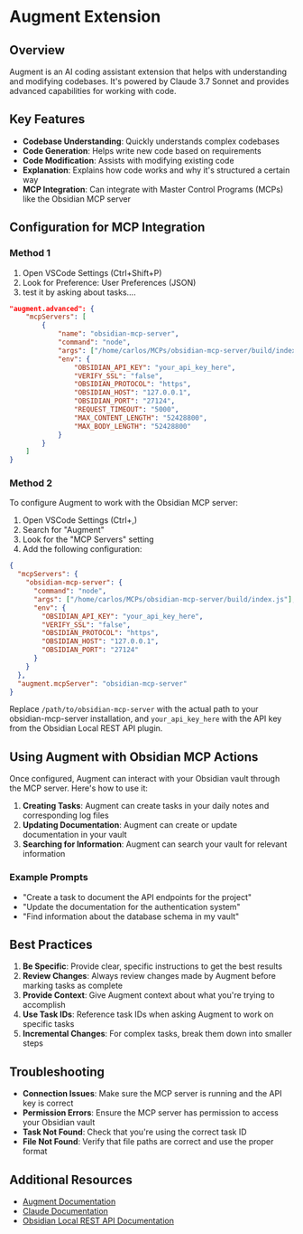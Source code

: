 # Augment Extension

## Overview

Augment is an AI coding assistant extension that helps with understanding and modifying codebases. It's powered by Claude 3.7 Sonnet and provides advanced capabilities for working with code.

## Key Features

- **Codebase Understanding**: Quickly understands complex codebases
- **Code Generation**: Helps write new code based on requirements
- **Code Modification**: Assists with modifying existing code
- **Explanation**: Explains how code works and why it's structured a certain way
- **MCP Integration**: Can integrate with Master Control Programs (MCPs) like the Obsidian MCP server

## Configuration for MCP Integration

### Method 1

1. Open VSCode Settings (Ctrl+Shift+P)
2. Look for Preference: User Preferences (JSON)
3. test it by asking about tasks....

```json
"augment.advanced": {
	"mcpServers": [
		{
			"name": "obsidian-mcp-server",
			"command": "node",
			"args": ["/home/carlos/MCPs/obsidian-mcp-server/build/index.js"],
			"env": {
				"OBSIDIAN_API_KEY": "your_api_key_here",
				"VERIFY_SSL": "false",
				"OBSIDIAN_PROTOCOL": "https",
				"OBSIDIAN_HOST": "127.0.0.1",
				"OBSIDIAN_PORT": "27124",
				"REQUEST_TIMEOUT": "5000",
				"MAX_CONTENT_LENGTH": "52428800",
				"MAX_BODY_LENGTH": "52428800"
			}
		}
	]
}
```

### Method 2
To configure Augment to work with the Obsidian MCP server:

1. Open VSCode Settings (Ctrl+,)
2. Search for "Augment"
3. Look for the "MCP Servers" setting
4. Add the following configuration:

```json
{
  "mcpServers": {
    "obsidian-mcp-server": {
      "command": "node",
      "args": ["/home/carlos/MCPs/obsidian-mcp-server/build/index.js"],
      "env": {
        "OBSIDIAN_API_KEY": "your_api_key_here",
        "VERIFY_SSL": "false",
        "OBSIDIAN_PROTOCOL": "https",
        "OBSIDIAN_HOST": "127.0.0.1",
        "OBSIDIAN_PORT": "27124"
      }
    }
  },
  "augment.mcpServer": "obsidian-mcp-server"
}
```

Replace `/path/to/obsidian-mcp-server` with the actual path to your obsidian-mcp-server installation, and `your_api_key_here` with the API key from the Obsidian Local REST API plugin.

## Using Augment with Obsidian MCP Actions

Once configured, Augment can interact with your Obsidian vault through the MCP server. Here's how to use it:

1. **Creating Tasks**: Augment can create tasks in your daily notes and corresponding log files
2. **Updating Documentation**: Augment can create or update documentation in your vault
3. **Searching for Information**: Augment can search your vault for relevant information

### Example Prompts

- "Create a task to document the API endpoints for the project"
- "Update the documentation for the authentication system"
- "Find information about the database schema in my vault"

## Best Practices

1. **Be Specific**: Provide clear, specific instructions to get the best results
2. **Review Changes**: Always review changes made by Augment before marking tasks as complete
3. **Provide Context**: Give Augment context about what you're trying to accomplish
4. **Use Task IDs**: Reference task IDs when asking Augment to work on specific tasks
5. **Incremental Changes**: For complex tasks, break them down into smaller steps

## Troubleshooting

- **Connection Issues**: Make sure the MCP server is running and the API key is correct
- **Permission Errors**: Ensure the MCP server has permission to access your Obsidian vault
- **Task Not Found**: Check that you're using the correct task ID
- **File Not Found**: Verify that file paths are correct and use the proper format

## Additional Resources

- [Augment Documentation](https://www.augmentcode.ai/)
- [Claude Documentation](https://docs.anthropic.com/claude/)
- [Obsidian Local REST API Documentation](https://github.com/coddingtonbear/obsidian-local-rest-api)